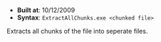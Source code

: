 - **Built at**: 10/12/2009
- **Syntax**: `ExtractAllChunks.exe <chunked file>`

Extracts all chunks of the file into seperate files.